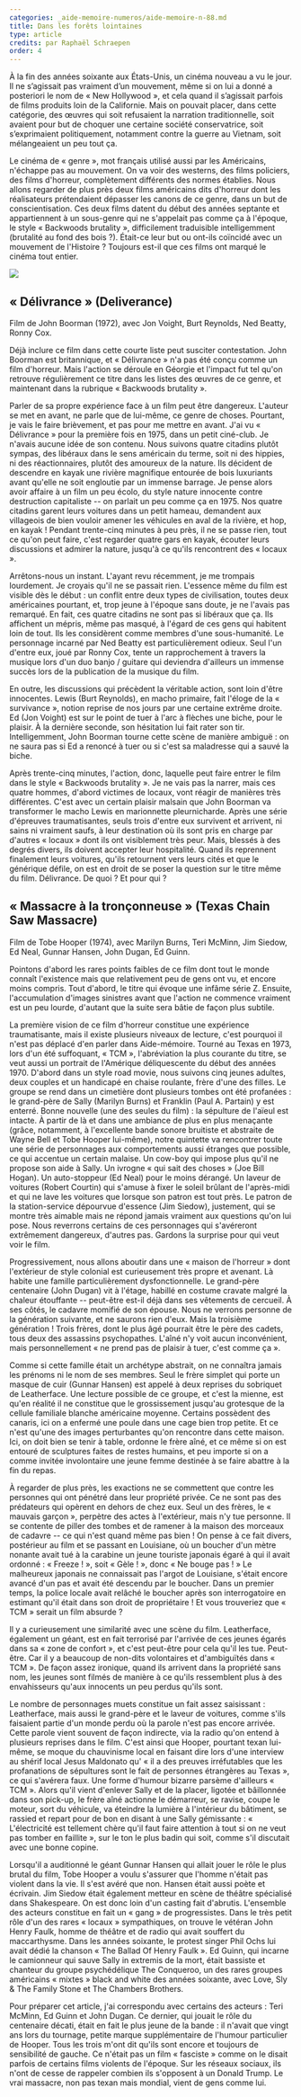 ```yaml
---
categories: _aide-memoire-numeros/aide-memoire-n-88.md
title: Dans les forêts lointaines
type: article
credits: par Raphaël Schraepen
order: 4
---
```

À la fin des années soixante aux États-Unis, un cinéma nouveau a vu le jour. Il ne s’agissait pas vraiment d’un mouvement, même si on lui a donné a posteriori le nom de « New Hollywood », et cela quand il s’agissait parfois de films produits loin de la Californie. Mais on pouvait placer, dans cette catégorie, des œuvres qui soit refusaient la narration traditionnelle, soit avaient pour but de choquer une certaine société conservatrice, soit s’exprimaient politiquement, notamment contre la guerre au Vietnam, soit mélangeaient un peu tout ça. 

Le cinéma de « genre », mot français utilisé aussi par les Américains, n'échappe pas au mouvement. On va voir des westerns, des films policiers, des films d'horreur, complètement différents des normes établies. Nous allons regarder de plus près deux films américains dits d'horreur dont les réalisateurs prétendaient dépasser les canons de ce genre, dans un but de conscientisation. Ces deux films datent du début des années septante et appartiennent à un sous-genre qui ne s'appelait pas comme ça à l'époque, le style « Backwoods brutality », difficilement traduisible intelligemment (brutalité au fond des bois ?). Était-ce leur but ou ont-ils coïncidé avec un mouvement de l'Histoire ? Toujours est-il que ces films ont marqué le cinéma tout entier.

![](/assets/uploads/am88_p.8_schraepen.jpg)

## « Délivrance » (Deliverance)

Film de John Boorman (1972), avec Jon Voight, Burt Reynolds, Ned Beatty, Ronny Cox.

Déjà inclure ce film dans cette courte liste peut susciter contestation. John Boorman est britannique, et « Délivrance » n'a pas été conçu comme un film d'horreur. Mais l'action se déroule en Géorgie et l'impact fut tel qu'on retrouve régulièrement ce titre dans les listes des œuvres de ce genre, et maintenant dans la rubrique « Backwoods brutality ».

Parler de sa propre expérience face à un film peut être dangereux. L'auteur se met en avant, ne parle que de lui-même, ce genre de choses. Pourtant, je vais le faire brièvement, et pas pour me mettre en avant. J'ai vu « Délivrance » pour la première fois en 1975, dans un petit ciné-club. Je n'avais aucune idée de son contenu. Nous suivons quatre citadins plutôt sympas, des libéraux dans le sens américain du terme, soit ni des hippies, ni des réactionnaires, plutôt des amoureux de la nature. Ils décident de descendre en kayak une rivière magnifique entourée de bois luxuriants avant qu'elle ne soit engloutie par un immense barrage. Je pense alors avoir affaire à un film un peu écolo, du style nature innocente contre destruction capitaliste -- on parlait un peu comme ça en 1975. Nos quatre citadins garent leurs voitures dans un petit hameau, demandent aux villageois de bien vouloir amener les véhicules en aval de la rivière, et hop, en kayak ! Pendant trente-cinq minutes à peu près, il ne se passe rien, tout ce qu'on peut faire, c'est regarder quatre gars en kayak, écouter leurs discussions et admirer la nature, jusqu'à ce qu'ils rencontrent des « locaux ».

Arrêtons-nous un instant. L'ayant revu récemment, je me trompais lourdement. Je croyais qu'il ne se passait rien. L'essence même du film est visible dès le début : un conflit entre deux types de civilisation, toutes deux américaines pourtant, et, trop jeune à l'époque sans doute, je ne l'avais pas remarqué. En fait, ces quatre citadins ne sont pas si libéraux que ça. Ils affichent un mépris, même pas masqué, à l'égard de ces gens qui habitent loin de tout. Ils les considèrent comme membres d'une sous-humanité. Le personnage incarné par Ned Beatty est particulièrement odieux. Seul l'un d'entre eux, joué par Ronny Cox, tente un rapprochement à travers la musique lors d'un duo banjo / guitare qui deviendra d'ailleurs un immense succès lors de la publication de la musique du film.

En outre, les discussions qui précèdent la véritable action, sont loin d'être innocentes. Lewis (Burt Reynolds), en macho primaire, fait l'éloge de la « survivance », notion reprise de nos jours par une certaine extrême droite. Ed (Jon Voight) est sur le point de tuer à l'arc à flèches une biche, pour le plaisir. À la dernière seconde, son hésitation lui fait rater son tir. Intelligemment, John Boorman tourne cette scène de manière ambiguë : on ne saura pas si Ed a renoncé à tuer ou si c'est sa maladresse qui a sauvé la biche.

Après trente-cinq minutes, l'action, donc, laquelle peut faire entrer le film dans le style « Backwoods brutality ». Je ne vais pas la narrer, mais ces quatre hommes, d'abord victimes de locaux, vont réagir de manières très différentes. C'est avec un certain plaisir malsain que John Boorman va transformer le macho Lewis en marionnette pleurnicharde. Après une série d'épreuves traumatisantes, seuls trois d'entre eux survivent et arrivent, ni sains ni vraiment saufs, à leur destination où ils sont pris en charge par d'autres « locaux » dont ils ont visiblement très peur. Mais, blessés à des degrés divers, ils doivent accepter leur hospitalité. Quand ils reprennent finalement leurs voitures, qu'ils retournent vers leurs cités et que le générique défile, on est en droit de se poser la question sur le titre même du film. Délivrance. De quoi ? Et pour qui ?

## « Massacre à la tronçonneuse » (Texas Chain Saw Massacre)

Film de Tobe Hooper (1974), avec Marilyn Burns, Teri McMinn, Jim Siedow, Ed Neal, Gunnar Hansen, John Dugan, Ed Guinn.

Pointons d'abord les rares points faibles de ce film dont tout le monde connaît l'existence mais que relativement peu de gens ont vu, et encore moins compris. Tout d'abord, le titre qui évoque une infâme série Z. Ensuite, l'accumulation d'images sinistres avant que l'action ne commence vraiment est un peu lourde, d'autant que la suite sera bâtie de façon plus subtile.

La première vision de ce film d'horreur constitue une expérience traumatisante, mais il existe plusieurs niveaux de lecture, c'est pourquoi il n'est pas déplacé d'en parler dans Aide-mémoire. Tourné au Texas en 1973, lors d'un été suffoquant, « TCM », l'abréviation la plus courante du titre, se veut aussi un portrait de l'Amérique déliquescente du début des années 1970. D'abord dans un style road movie, nous suivons cinq jeunes adultes, deux couples et un handicapé en chaise roulante, frère d'une des filles. Le groupe se rend dans un cimetière dont plusieurs tombes ont été profanées : le grand-père de Sally (Marilyn Burns) et Franklin (Paul A. Partain) y est enterré. Bonne nouvelle (une des seules du film) : la sépulture de l'aïeul est intacte. À partir de là et dans une ambiance de plus en plus menaçante (grâce, notamment, à l'excellente bande sonore bruitiste et abstraite de Wayne Bell et Tobe Hooper lui-même), notre quintette va rencontrer toute une série de personnages aux comportements aussi étranges que possible, ce qui accentue un certain malaise. Un cow-boy qui impose plus qu'il ne propose son aide à Sally. Un ivrogne « qui sait des choses » (Joe Bill Hogan). Un auto-stoppeur (Ed Neal) pour le moins dérangé. Un laveur de voitures (Robert Courtin) qui s'amuse à fixer le soleil brûlant de l'après-midi et qui ne lave les voitures que lorsque son patron est tout près. Le patron de la station-service dépourvue d'essence (Jim Siedow), justement, qui se montre très aimable mais ne répond jamais vraiment aux questions qu'on lui pose. Nous reverrons certains de ces personnages qui s'avéreront extrêmement dangereux, d'autres pas. Gardons la surprise pour qui veut voir le film.

Progressivement, nous allons aboutir dans une « maison de l'horreur » dont l'extérieur de style colonial est curieusement très propre et avenant. Là habite une famille particulièrement dysfonctionnelle. Le grand-père centenaire (John Dugan) vit à l'étage, habillé en costume cravate malgré la chaleur étouffante -- peut-être est-il déjà dans ses vêtements de cercueil. À ses côtés, le cadavre momifié de son épouse. Nous ne verrons personne de la génération suivante, et ne saurons rien d'eux. Mais la troisième génération ! Trois frères, dont le plus âgé pourrait être le père des cadets, tous deux des assassins psychopathes. L'aîné n'y voit aucun inconvénient, mais personnellement « ne prend pas de plaisir à tuer, c'est comme ça ».

Comme si cette famille était un archétype abstrait, on ne connaîtra jamais les prénoms ni le nom de ses membres. Seul le frère simplet qui porte un masque de cuir (Gunnar Hansen) est appelé à deux reprises du sobriquet de Leatherface. Une lecture possible de ce groupe, et c'est la mienne, est qu'en réalité il ne constitue que le grossissement jusqu'au grotesque de la cellule familiale blanche américaine moyenne. Certains possèdent des canaris, ici on a enfermé une poule dans une cage bien trop petite. Et ce n'est qu'une des images perturbantes qu'on rencontre dans cette maison. Ici, on doit bien se tenir à table, ordonne le frère aîné, et ce même si on est entouré de sculptures faites de restes humains, et peu importe si on a comme invitée involontaire une jeune femme destinée à se faire abattre à la fin du repas.

À regarder de plus près, les exactions ne se commettent que contre les personnes qui ont pénétré dans leur propriété privée. Ce ne sont pas des prédateurs qui opèrent en dehors de chez eux. Seul un des frères, le « mauvais garçon », perpètre des actes à l'extérieur, mais n'y tue personne. Il se contente de piller des tombes et de ramener à la maison des morceaux de cadavre -- ce qui n'est quand même pas bien ! On pense à ce fait divers, postérieur au film et se passant en Louisiane, où un boucher d'un mètre nonante avait tué à la carabine un jeune touriste japonais égaré à qui il avait ordonné : « Freeze ! », soit « Gèle ! », donc « Ne bouge pas ! » Le malheureux japonais ne connaissait pas l'argot de Louisiane, s'était encore avancé d'un pas et avait été descendu par le boucher. Dans un premier temps, la police locale avait relâché le boucher après son interrogatoire en estimant qu'il était dans son droit de propriétaire ! Et vous trouveriez que « TCM » serait un film absurde ?

Il y a curieusement une similarité avec une scène du film. Leatherface, également un géant, est en fait terrorisé par l'arrivée de ces jeunes égarés dans sa « zone de confort », et c'est peut-être pour cela qu'il les tue. Peut-être. Car il y a beaucoup de non-dits volontaires et d'ambiguïtés dans « TCM ». De façon assez ironique, quand ils arrivent dans la propriété sans nom, les jeunes sont filmés de manière à ce qu'ils ressemblent plus à des envahisseurs qu'aux innocents un peu perdus qu'ils sont.

Le nombre de personnages muets constitue un fait assez saisissant : Leatherface, mais aussi le grand-père et le laveur de voitures, comme s'ils faisaient partie d'un monde perdu où la parole n'est pas encore arrivée. Cette parole vient souvent de façon indirecte, via la radio qu'on entend à plusieurs reprises dans le film. C'est ainsi que Hooper, pourtant texan lui-même, se moque du chauvinisme local en faisant dire lors d'une interview au shérif local Jesus Maldonato qu' « il a des preuves irréfutables que les profanations de sépultures sont le fait de personnes étrangères au Texas », ce qui s'avérera faux. Une forme d'humour bizarre parsème d'ailleurs « TCM ». Alors qu'il vient d'enlever Sally et de la placer, ligotée et bâillonnée dans son pick-up, le frère aîné actionne le démarreur, se ravise, coupe le moteur, sort du véhicule, va éteindre la lumière à l'intérieur du bâtiment, se rassied et repart pour de bon en disant à une Sally gémissante : « L'électricité est tellement chère qu'il faut faire attention à tout si on ne veut pas tomber en faillite », sur le ton le plus badin qui soit, comme s'il discutait avec une bonne copine.

Lorsqu'il a auditionné le géant Gunnar Hansen qui allait jouer le rôle le plus brutal du film, Tobe Hooper a voulu s'assurer que l'homme n'était pas violent dans la vie. Il s'est avéré que non. Hansen était aussi poète et écrivain. Jim Siedow était également metteur en scène de théâtre spécialisé dans Shakespeare. On est donc loin d'un casting fait d'abrutis. L'ensemble des acteurs constitue en fait un « gang » de progressistes. Dans le très petit rôle d'un des rares « locaux » sympathiques, on trouve le vétéran John Henry Faulk, homme de théâtre et de radio qui avait souffert du maccarthysme. Dans les années soixante, le protest singer Phil Ochs lui avait dédié la chanson « The Ballad Of Henry Faulk ». Ed Guinn, qui incarne le camionneur qui sauve Sally in extremis de la mort, était bassiste et chanteur du groupe psychédélique The Conqueroo, un des rares groupes américains « mixtes » black and white des années soixante, avec Love, Sly & The Family Stone et The Chambers Brothers.

Pour préparer cet article, j'ai correspondu avec certains des acteurs : Teri McMinn, Ed Guinn et John Dugan. Ce dernier, qui jouait le rôle du centenaire décati, était en fait le plus jeune de la bande : il n'avait que vingt ans lors du tournage, petite marque supplémentaire de l'humour particulier de Hooper. Tous les trois m'ont dit qu'ils sont encore et toujours de sensibilité de gauche. Ce n'était pas un film « fasciste » comme on le disait parfois de certains films violents de l'époque. Sur les réseaux sociaux, ils n'ont de cesse de rappeler combien ils s'opposent à un Donald Trump. Le vrai massacre, non pas texan mais mondial, vient de gens comme lui.
